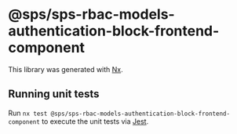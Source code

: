 # @sps/sps-rbac-models-authentication-block-frontend-component

This library was generated with [Nx](https://nx.dev).

## Running unit tests

Run `nx test @sps/sps-rbac-models-authentication-block-frontend-component` to execute the unit tests via [Jest](https://jestjs.io).
